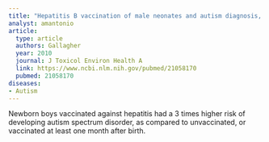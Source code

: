 ```yaml
---
title: "Hepatitis B vaccination of male neonates and autism diagnosis, NHIS 1997-2002"
analyst: amantonio
article:
  type: article
  authors: Gallagher
  year: 2010
  journal: J Toxicol Environ Health A
  link: https://www.ncbi.nlm.nih.gov/pubmed/21058170
  pubmed: 21058170
diseases:
- Autism
---
```


Newborn boys vaccinated against hepatitis had a 3 times higher risk of developing autism spectrum disorder, as compared to unvaccinated, or vaccinated at least one month after birth.
